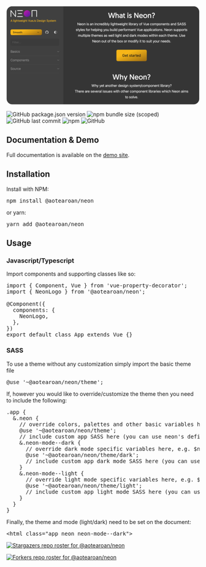 <img src="./logo.png">

![GitHub package.json version](https://img.shields.io/github/package-json/v/aotearoan/neon)
![npm bundle size (scoped)](https://img.shields.io/bundlephobia/minzip/@aotearoan/neon)
![GitHub last commit](https://img.shields.io/github/last-commit/aotearoan/neon)
![npm](https://img.shields.io/npm/dt/@aotearoan/neon)
![GitHub](https://img.shields.io/github/license/aotearoan/neon)

## Documentation & Demo

Full documentation is available on the [demo site](https://aotearoan.github.io/neon/).

## Installation

Install with NPM:
<pre>npm install @aotearoan/neon</pre>
or yarn:
<pre>yarn add @aotearoan/neon</pre>

## Usage

### Javascript/Typescript

Import components and supporting classes like so:
<pre>
import { Component, Vue } from 'vue-property-decorator';
import { NeonLogo } from '@aotearoan/neon';

@Component({
  components: {
    NeonLogo,
  },
})
export default class App extends Vue {}
</pre>

### SASS

<p>To use a theme without any customization simply import the basic theme file</p>
<pre>
@use '~@aotearoan/neon/theme';
</pre>
<p>If, however you would like to override/customize the theme then you need to include the following:</p>
<pre>
.app {
  &.neon {
    // override colors, palettes and other basic variables here BEFORE importing the theme, e.g. $neon-color-primary: #bada55
    @use '~@aotearoan/neon/theme';
    // include custom app SASS here (you can use neon's defined variables, mixins and functions)
    &.neon-mode--dark {
      // override dark mode specific variables here, e.g. $neon-border-color: #bada55
      @use '~@aotearoan/neon/theme/dark';
      // include custom app dark mode SASS here (you can use neon's defined variables, mixins and functions)
    }
    &.neon-mode--light {
      // override light mode specific variables here, e.g. $neon-border-color: #bada55
      @use '~@aotearoan/neon/theme/light';
      // include custom app light mode SASS here (you can use neon's defined variables, mixins and functions)
    }
  }
}
</pre>

Finally, the theme and mode (light/dark) need to be set on the document:
<pre>&lt;html class="app neon neon-mode--dark"&gt;</pre>

[![Stargazers repo roster for @aotearoan/neon](https://reporoster.com/stars/aotearoan/neon)](https://github.com/aotearoan/neon/stargazers)

[![Forkers repo roster for @aotearoan/neon](https://reporoster.com/forks/aotearoan/neon)](https://github.com/aotearoan/neon/network/members)
